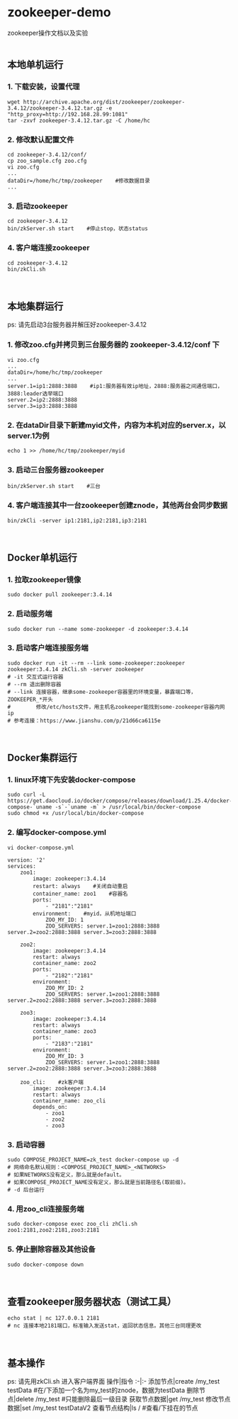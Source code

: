 # zookeeper-demo
zookeeper操作文档以及实验
<br><br>

## 本地单机运行
### 1. 下载安装，设置代理
```shell
wget http://archive.apache.org/dist/zookeeper/zookeeper-3.4.12/zookeeper-3.4.12.tar.gz -e "http_proxy=http://192.168.28.99:1081"
tar -zxvf zookeeper-3.4.12.tar.gz -C /home/hc
```

### 2. 修改默认配置文件
```shell
cd zookeeper-3.4.12/conf/
cp zoo_sample.cfg zoo.cfg 
vi zoo.cfg
...
dataDir=/home/hc/tmp/zookeeper    #修改数据目录
...
```

### 3. 启动zookeeper
```shell
cd zookeeper-3.4.12
bin/zkServer.sh start    #停止stop，状态status
```

### 4. 客户端连接zookeeper
```shell
cd zookeeper-3.4.12
bin/zkCli.sh
```
<br>

## 本地集群运行
ps: 请先启动3台服务器并解压好zookeeper-3.4.12
### 1. 修改zoo.cfg并拷贝到三台服务器的 zookeeper-3.4.12/conf 下
```shell
vi zoo.cfg
...
dataDir=/home/hc/tmp/zookeeper
...
server.1=ip1:2888:3888    #ip1:服务器有效ip地址，2888:服务器之间通信端口，3888:leader选举端口
server.2=ip2:2888:3888
server.3=ip3:2888:3888
```
### 2. 在dataDir目录下新建myid文件，内容为本机对应的server.x，以server.1为例
```shell
echo 1 >> /home/hc/tmp/zookeeper/myid
```
### 3. 启动三台服务器zookeeper
```shell
bin/zkServer.sh start    #三台
```

### 4. 客户端连接其中一台zookeeper创建znode，其他两台会同步数据
```shell
bin/zkCli -server ip1:2181,ip2:2181,ip3:2181
```
<br>

## Docker单机运行
### 1. 拉取zookeeper镜像
```shell
sudo docker pull zookeeper:3.4.14
```

### 2. 启动服务端
```shell
sudo docker run --name some-zookeeper -d zookeeper:3.4.14
```

### 3. 启动客户端连接服务端
```shell
sudo docker run -it --rm --link some-zookeeper:zookeeper zookeeper:3.4.14 zkCli.sh -server zookeeper
# -it 交互式运行容器
# --rm 退出删除容器
# --link 连接容器，继承some-zookeeper容器里的环境变量，暴露端口等，ZOOKEEPER_*开头
#        修改/etc/hosts文件，用主机名zookeeper能找到some-zookeeper容器内网ip
# 参考连接：https://www.jianshu.com/p/21d66ca6115e
```
<br>

## Docker集群运行
### 1. linux环境下先安装docker-compose
```shell
sudo curl -L https://get.daocloud.io/docker/compose/releases/download/1.25.4/docker-compose-`uname -s`-`uname -m` > /usr/local/bin/docker-compose
sudo chmod +x /usr/local/bin/docker-compose
```

### 2. 编写docker-compose.yml
```shell
vi docker-compose.yml
```
```shell
version: '2'
services:
    zoo1:
        image: zookeeper:3.4.14
        restart: always    #关闭自动重启
        container_name: zoo1    #容器名
        ports:
            - "2181":"2181"
        environment:    #myid，从机地址端口
            ZOO_MY_ID: 1
            ZOO_SERVERS: server.1=zoo1:2888:3888 server.2=zoo2:2888:3888 server.3=zoo3:2888:3888
 
    zoo2:
        image: zookeeper:3.4.14
        restart: always
        container_name: zoo2
        ports:
            - "2182":"2181"
        environment:
            ZOO_MY_ID: 2
            ZOO_SERVERS: server.1=zoo1:2888:3888 server.2=zoo2:2888:3888 server.3=zoo3:2888:3888
 
    zoo3:
        image: zookeeper:3.4.14
        restart: always
        container_name: zoo3
        ports:
            - "2183":"2181"
        environment:
            ZOO_MY_ID: 3
            ZOO_SERVERS: server.1=zoo1:2888:3888 server.2=zoo2:2888:3888 server.3=zoo3:2888:3888

    zoo_cli:    #zk客户端
        image: zookeeper:3.4.14
        restart: always
        container_name: zoo_cli
        depends_on:
            - zoo1
            - zoo2
            - zoo3
```

### 3. 启动容器
```shell
sudo COMPOSE_PROJECT_NAME=zk_test docker-compose up -d 
# 网络命名默认规则：<COMPOSE_PROJECT_NAME>_<NETWORKS>
# 如果NETWORKS没有定义，那么就是default。
# 如果COMPOSE_PROJECT_NAME没有定义，那么就是当前路径名(取前缀)。
# -d 后台运行
```

### 4. 用zoo_cli连接服务端
```shell
sudo docker-compose exec zoo_cli zhCli.sh zoo1:2181,zoo2:2181,zoo3:2181
```

### 5. 停止删除容器及其他设备
```shell
sudo docker-compose down 
```
<br>

## 查看zookeeper服务器状态（测试工具）
```shell
echo stat | nc 127.0.0.1 2181
# nc 连接本地2181端口，标准输入发送stat，返回状态信息。其他三台同理更改
```
<br>

## 基本操作
ps: 请先用zkCli.sh 进入客户端界面
操作|指令
:-|:-
添加节点|create /my_test testData    #在/下添加一个名为my_test的znode，数据为testData
删除节点|delete /my_test    #只能删除最后一级目录
获取节点数据|get /my_test
修改节点数据|set /my_test testDataV2
查看节点结构|ls /    #查看/下挂在的节点


